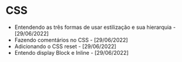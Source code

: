 # CSS
- Entendendo as três formas de usar estilização e sua hierarquia - [29/06/2022]
- Fazendo comentários no CSS - [29/06/2022]
- Adicionando o CSS reset - [29/06/2022]
- Entendo display Block e Inline - [29/06/2022]
